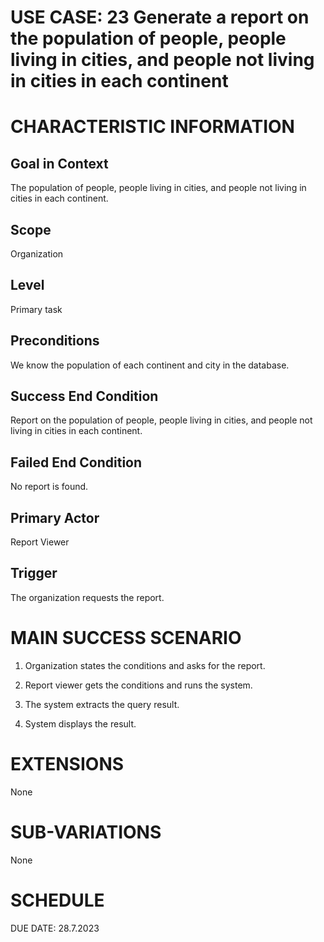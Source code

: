 # USE CASE: 23 Generate a report on the population of people, people living in cities, and people not living in cities in each continent

# CHARACTERISTIC INFORMATION

## Goal in Context

The population of people, people living in cities, and people not living
in cities in each continent.

## Scope

Organization

## Level

Primary task

## Preconditions

We know the population of each continent and city in the database.

## Success End Condition

Report on the population of people, people living in cities, and people
not living in cities in each continent.

## Failed End Condition

No report is found.

## Primary Actor

Report Viewer

## Trigger

The organization requests the report.

# MAIN SUCCESS SCENARIO

1.  Organization states the conditions and asks for the report.

2.  Report viewer gets the conditions and runs the system.

3.  The system extracts the query result.

4.  System displays the result.

# EXTENSIONS

None

# SUB-VARIATIONS

None

# SCHEDULE

DUE DATE: 28.7.2023
